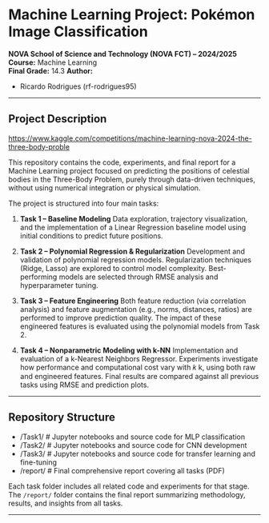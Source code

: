 # Machine Learning Project: Pokémon Image Classification  
**NOVA School of Science and Technology (NOVA FCT) – 2024/2025**  
**Course:** Machine Learning  
**Final Grade:** 14.3
**Author:** 
  - Ricardo Rodrigues (rf-rodrigues95)
---

## Project Description

https://www.kaggle.com/competitions/machine-learning-nova-2024-the-three-body-proble

This repository contains the code, experiments, and final report for a Machine Learning project focused on predicting the positions of celestial bodies in the Three-Body Problem, purely through data-driven techniques, without using numerical integration or physical simulation.

The project is structured into four main tasks:

1. **Task 1 – Baseline Modeling**
Data exploration, trajectory visualization, and the implementation of a Linear Regression baseline model using initial conditions to predict future positions.

2. **Task 2 – Polynomial Regression & Regularization**
Development and validation of polynomial regression models. Regularization techniques (Ridge, Lasso) are explored to control model complexity. Best-performing models are selected through RMSE analysis and hyperparameter tuning.

3. **Task 3 – Feature Engineering**
Both feature reduction (via correlation analysis) and feature augmentation (e.g., norms, distances, ratios) are performed to improve prediction quality. The impact of these engineered features is evaluated using the polynomial models from Task 2.

4. **Task 4 – Nonparametric Modeling with k-NN**
Implementation and evaluation of a k-Nearest Neighbors Regressor. Experiments investigate how performance and computational cost vary with 
𝑘
k, using both raw and engineered features. Final results are compared against all previous tasks using RMSE and prediction plots.


---

## Repository Structure

- /Task1/ # Jupyter notebooks and source code for MLP classification
- /Task2/ # Jupyter notebooks and source code for CNN development
- /Task3/ # Jupyter notebooks and source code for transfer learning and fine-tuning
- /report/ # Final comprehensive report covering all tasks (PDF)


Each task folder includes all related code and experiments for that stage. The `/report/` folder contains the final report summarizing methodology, results, and insights from all tasks.

---
